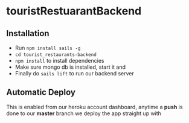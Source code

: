 # touristRestuarantBackend

## Installation
* Run `npm install sails -g`
* `cd tourist_restaurants-backend`
* `npm install` to install dependencies
* Make sure mongo db is installed, start it and 
* Finally do `sails lift` to run our backend server

## Automatic Deploy
This is enabled from our heroku account dashboard, anytime a **push** is done to our **master** branch
we deploy the app straight up with
